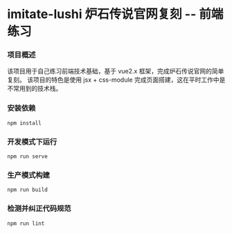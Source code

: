 # imitate-lushi 炉石传说官网复刻 -- 前端练习

### 项目概述

该项目用于自己练习前端技术基础，基于 vue2.x 框架，完成炉石传说官网的简单复刻。
该项目的特色是使用 jsx + css-module 完成页面搭建，这在平时工作中是不常用到的技术栈。

### 安装依赖
```
npm install
```

### 开发模式下运行
```
npm run serve
```

### 生产模式构建
```
npm run build
```

### 检测并纠正代码规范
```
npm run lint
```
